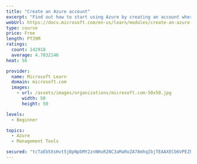 ```yaml
---
title: "Create an Azure account"
excerpt: "Find out how to start using Azure by creating an account where you’ll see services and personal settings for identity, billing, and preferences."
webUrl: https://docs.microsoft.com/en-us/learn/modules/create-an-azure-account/
type: course
price: Free
length: PT39M
ratings:
  count: 142918
  average: 4.7032146
heat: 56

provider:
  name: Microsoft Learn
  domain: microsoft.com
  images:
    - url: /assets/images/organizations/microsoft.com-50x50.jpg
      width: 50
      height: 50

levels:
  - Beginner

topics:
  - Azure
  - Management Tools

secured: "tcTaEb5XsHvt5jBpNpbMY2znNHxR2NC3aMaRoZA78mhqIbjTEAAXECb6VPEZhn6u3C5TJByP5c7RhwTA3Y9EDiP1l952waXyKz8y00Bzm9bpcSRhVu5e31hltD1BZOuIwR1vqHLUMHzTfzuebJLONdEVDAikiK3gsQ2N42YaB1HlbbSNyBvVc1SvYPVaK/YJt56iSQWcJar/tTqjovYYI6lpxvcr2sPHyMsu/S0bg5yy2tZ00+Fu1tdGEGiBEQ6zCPhD9nv9nv3RlO+V1tV3IP2GiYyPYCg8fV7EfKDwuMmTe8QoL5RmbvE7afUSKNy7I2/JRvNx11speF+MgeZXsbfgT+IIlIxVJ5yNcnt3ioLJXCsFz9Br6XYoc9cLXEexFIw6SNoDQfm8ndwAx5Sq2npLIrnPXt+cZa4xN2SgwHHiehtXOuySp6/Ps+ksQOqZ;1cnBCFDbiu25PhGVtcHrXA=="
---
```


